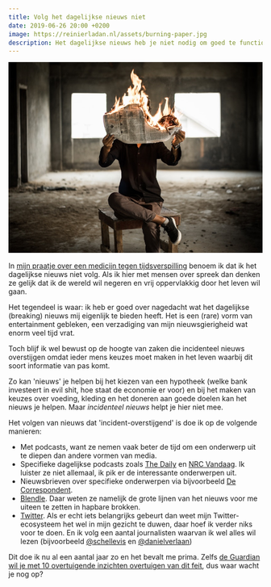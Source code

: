 ```yaml
---
title: Volg het dagelijkse nieuws niet
date: 2019-06-26 20:00 +0200
image: https://reinierladan.nl/assets/burning-paper.jpg
description: Het dagelijkse nieuws heb je niet nodig om goed te functioneren in het leven, integendeel.
---
```


![Een krant in de brand](/assets/burning-paper.jpg)

In [mijn praatje over een medicijn tegen tijdsverspilling](https://reinierladan.nl/2019/06/06/medicijn-tegen-tijdsverspilling) benoem ik dat ik het dagelijkse nieuws niet volg. Als ik hier met mensen over spreek dan denken ze gelijk dat ik de wereld wil negeren en vrij oppervlakkig door het leven wil gaan. 

Het tegendeel is waar: ik heb er goed over nagedacht wat het dagelijkse (breaking) nieuws mij eigenlijk te bieden heeft. Het is een (rare) vorm van entertainment gebleken, een verzadiging van mijn nieuwsgierigheid wat enorm veel tijd vrat.

Toch blijf ik wel bewust op de hoogte van zaken die incidenteel nieuws overstijgen omdat ieder mens keuzes moet maken in het leven waarbij dit soort informatie van pas komt.

Zo kan 'nieuws' je helpen bij het kiezen van een hypotheek (welke bank investeert in evil shit, hoe staat de economie er voor) en bij het maken van keuzes over voeding, kleding en het doneren aan goede doelen kan het nieuws je helpen. Maar *incidenteel nieuws* helpt je hier niet mee.

Het volgen van nieuws dat 'incident-overstijgend' is doe ik op de volgende manieren:

- Met podcasts, want ze nemen vaak beter de tijd om een onderwerp uit te diepen dan andere vormen van media.
- Specifieke dagelijkse podcasts zoals [The Daily](https://www.nytimes.com/column/the-daily) en [NRC Vandaag](https://www.nrc.nl/rubriek/podcast-vandaag/). Ik luister ze niet allemaal, ik pik er de interessante onderwerpen uit.
- Nieuwsbrieven over specifieke onderwerpen via bijvoorbeeld [De Correspondent](https://decorrespondent.nl).
- [Blendle](https://blendle.nl). Daar weten ze namelijk de grote lijnen van het nieuws voor me uiteen te zetten in hapbare brokken.
- [Twitter](https://twitter.com). Als er echt iets belangrijks gebeurt dan weet mijn Twitter-ecosysteem het wel in mijn gezicht te duwen, daar hoef ik verder niks voor te doen. En ik volg een aantal journalisten waarvan ik wel alles wil lezen (bijvoorbeeld [@schellevis](https://twitter.com/schellevis) en [@danielverlaan](https://twitter.com/danielverlaan))

Dit doe ik nu al een aantal jaar zo en het bevalt me prima. Zelfs [de Guardian wil je met 10 overtuigende inzichten overtuigen van dit feit](https://www.theguardian.com/media/2013/apr/12/news-is-bad-rolf-dobelli), dus waar wacht je nog op?
